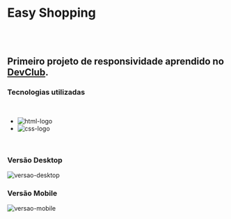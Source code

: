 <h1>Easy Shopping</h1>
<br>
<br>
<h2>Primeiro projeto de responsividade aprendido no <a href="http://rodolfomori.com.br/devclub">DevClub</a>.</h2>

<h3>Tecnologias utilizadas</h3>
<br>
  <ul>
  <li><img src="https://img.shields.io/badge/HTML5-E34F26?style=for-the-badge&logo=html5&logoColor=white" alt="html-logo"/></li>
  <li><img src="https://img.shields.io/badge/CSS3-1572B6?style=for-the-badge&logo=css3&logoColor=white" alt="css-logo"/></li>
  </ul>
<br>
<h3>Versão Desktop</h3>
<img src="https://github.com/paulllomatheus/easy-shopping/blob/master/img/easy-shopping-desktop.png?raw=true" alt="versao-desktop"/>
<br>
<h3>Versão Mobile</h3>
<img src="https://github.com/paulllomatheus/easy-shopping/blob/master/img/easy-shopping-mobile.png?raw=true" alt="versao-mobile"/>
